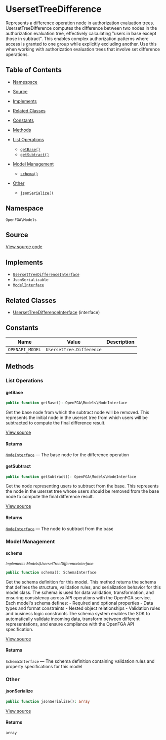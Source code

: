 # UsersetTreeDifference

Represents a difference operation node in authorization evaluation trees. UsersetTreeDifference computes the difference between two nodes in the authorization evaluation tree, effectively calculating &quot;users in base except those in subtract&quot;. This enables complex authorization patterns where access is granted to one group while explicitly excluding another. Use this when working with authorization evaluation trees that involve set difference operations.

## Table of Contents

- [Namespace](#namespace)
- [Source](#source)
- [Implements](#implements)
- [Related Classes](#related-classes)
- [Constants](#constants)
- [Methods](#methods)

- [List Operations](#list-operations)
  - [`getBase()`](#getbase)
  - [`getSubtract()`](#getsubtract)
- [Model Management](#model-management)
  - [`schema()`](#schema)
- [Other](#other)
  - [`jsonSerialize()`](#jsonserialize)

## Namespace

`OpenFGA\Models`

## Source

[View source code](https://github.com/evansims/openfga-php/blob/main/src/Models/UsersetTreeDifference.php)

## Implements

- [`UsersetTreeDifferenceInterface`](UsersetTreeDifferenceInterface.md)
- `JsonSerializable`
- [`ModelInterface`](ModelInterface.md)

## Related Classes

- [UsersetTreeDifferenceInterface](Models/UsersetTreeDifferenceInterface.md) (interface)

## Constants

| Name            | Value                    | Description |
| --------------- | ------------------------ | ----------- |
| `OPENAPI_MODEL` | `UsersetTree.Difference` |             |

## Methods

### List Operations

#### getBase

```php
public function getBase(): OpenFGA\Models\NodeInterface

```

Get the base node from which the subtract node will be removed. This represents the initial node in the userset tree from which users will be subtracted to compute the final difference result.

[View source](https://github.com/evansims/openfga-php/blob/main/src/Models/UsersetTreeDifference.php#L56)

#### Returns

[`NodeInterface`](NodeInterface.md) — The base node for the difference operation

#### getSubtract

```php
public function getSubtract(): OpenFGA\Models\NodeInterface

```

Get the node representing users to subtract from the base. This represents the node in the userset tree whose users should be removed from the base node to compute the final difference result.

[View source](https://github.com/evansims/openfga-php/blob/main/src/Models/UsersetTreeDifference.php#L65)

#### Returns

[`NodeInterface`](NodeInterface.md) — The node to subtract from the base

### Model Management

#### schema

*<small>Implements Models\UsersetTreeDifferenceInterface</small>*

```php
public function schema(): SchemaInterface

```

Get the schema definition for this model. This method returns the schema that defines the structure, validation rules, and serialization behavior for this model class. The schema is used for data validation, transformation, and ensuring consistency across API operations with the OpenFGA service. Each model&#039;s schema defines: - Required and optional properties - Data types and format constraints - Nested object relationships - Validation rules and business logic constraints The schema system enables the SDK to automatically validate incoming data, transform between different representations, and ensure compliance with the OpenFGA API specification.

[View source](https://github.com/evansims/openfga-php/blob/main/src/Models/ModelInterface.php#L52)

#### Returns

`SchemaInterface` — The schema definition containing validation rules and property specifications for this model

### Other

#### jsonSerialize

```php
public function jsonSerialize(): array

```

[View source](https://github.com/evansims/openfga-php/blob/main/src/Models/UsersetTreeDifference.php#L74)

#### Returns

`array`
